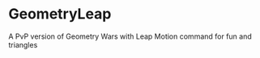 GeometryLeap
============

A PvP version of Geometry Wars with Leap Motion command for fun and triangles
